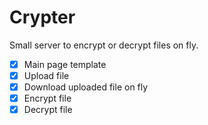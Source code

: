 # Crypter

Small server to encrypt or decrypt files on fly.

- [x] Main page template
- [x] Upload file
- [x] Download uploaded file on fly
- [x] Encrypt file
- [x] Decrypt file